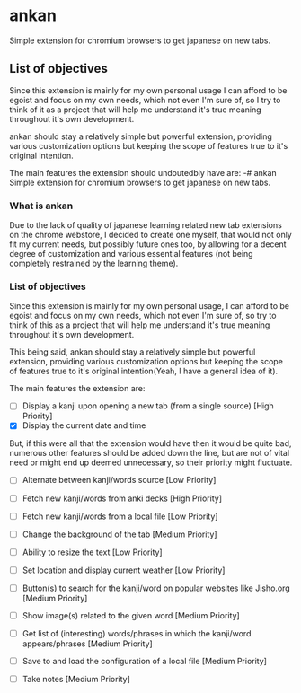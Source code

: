 # ankan
Simple extension for chromium browsers to get japanese on new tabs.

## List of objectives
Since this extension is mainly for my own personal usage I can
afford to be egoist and focus on my own needs, which not even
I'm sure of, so I try to think of it as a project that will help
me understand it's true meaning throughout it's own development.

ankan should stay a relatively simple but powerful extension,
providing various customization options but keeping the scope
of features true to it's original intention.

The main features the extension should undoutedbly have are:
-# ankan
Simple extension for chromium browsers to get japanese on new tabs.

### What is ankan
Due to the lack of quality of japanese learning related new tab extensions
on the chrome webstore, I decided to create one myself, that would
not only fit my current needs, but possibly future ones too, by 
allowing for a decent degree of customization and various essential features
(not being completely restrained by the learning theme).

### List of objectives
Since this extension is mainly for my own personal usage, I can
afford to be egoist and focus on my own needs, which not even
I'm sure of, so try to think of this as a project that will help
me understand it's true meaning throughout it's own development.

This being said, ankan should stay a relatively simple but powerful extension,
providing various customization options but keeping the scope
of features true to it's original intention(Yeah, I have a general idea of it).

The main features the extension are:
- [ ] Display a kanji upon opening a new tab (from a single source) [High Priority]
- [x] Display the current date and time

But, if this were all that the extension would have then it would be quite bad,
numerous other features should be added down the line, but are not of vital
need or might end up deemed unnecessary, so their priority might fluctuate.
- [ ] Alternate between kanji/words source [Low Priority]
- [ ] Fetch new kanji/words from anki decks [High Priority]
- [ ] Fetch new kanji/words from a local file [Low Priority]
- [ ] Change the background of the tab [Medium Priority]
- [ ] Ability to resize the text [Low Priority]
- [ ] Set location and display current weather [Low Priority]
- [ ] Button(s) to search for the kanji/word on popular websites like Jisho.org [Medium Priority]
- [ ] Show image(s) related to the given word [Medium Priority]
- [ ] Get list of (interesting) words/phrases in which the kanji/word appears/phrases [Medium Priority]
- [ ] Save to and load the configuration of a local file [Medium Priority]
- [ ] Take notes [Medium Priority] 

